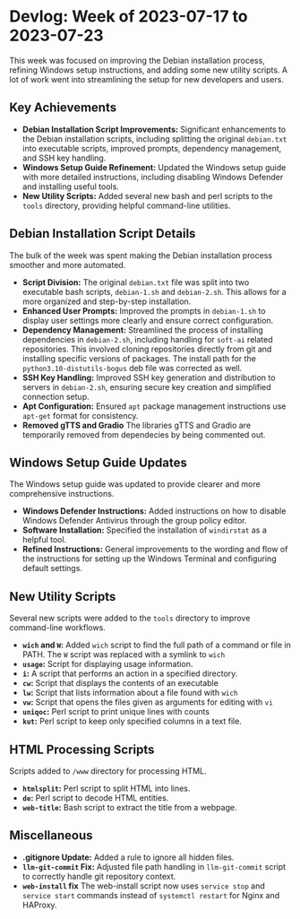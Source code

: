 # Devlog: Week of 2023-07-17 to 2023-07-23

This week was focused on improving the Debian installation process, refining Windows setup instructions, and adding some new utility scripts. A lot of work went into streamlining the setup for new developers and users.

## Key Achievements

*   **Debian Installation Script Improvements:** Significant enhancements to the Debian installation scripts, including splitting the original `debian.txt` into executable scripts, improved prompts, dependency management, and SSH key handling.
*   **Windows Setup Guide Refinement:** Updated the Windows setup guide with more detailed instructions, including disabling Windows Defender and installing useful tools.
*   **New Utility Scripts:** Added several new bash and perl scripts to the `tools` directory, providing helpful command-line utilities.

## Debian Installation Script Details

The bulk of the week was spent making the Debian installation process smoother and more automated.

*   **Script Division:** The original `debian.txt` file was split into two executable bash scripts, `debian-1.sh` and `debian-2.sh`. This allows for a more organized and step-by-step installation.
*   **Enhanced User Prompts:** Improved the prompts in `debian-1.sh` to display user settings more clearly and ensure correct configuration.
*   **Dependency Management:** Streamlined the process of installing dependencies in `debian-2.sh`, including handling for `soft-ai` related repositories. This involved cloning repositories directly from git and installing specific versions of packages. The install path for the `python3.10-distutils-bogus` deb file was corrected as well.
*   **SSH Key Handling:** Improved SSH key generation and distribution to servers in `debian-2.sh`, ensuring secure key creation and simplified connection setup.
*   **Apt Configuration:** Ensured `apt` package management instructions use `apt-get` format for consistency.
*   **Removed gTTS and Gradio** The libraries gTTS and Gradio are temporarily removed from dependecies by being commented out.

## Windows Setup Guide Updates

The Windows setup guide was updated to provide clearer and more comprehensive instructions.

*   **Windows Defender Instructions:** Added instructions on how to disable Windows Defender Antivirus through the group policy editor.
*   **Software Installation:** Specified the installation of `windirstat` as a helpful tool.
*   **Refined Instructions:** General improvements to the wording and flow of the instructions for setting up the Windows Terminal and configuring default settings.

## New Utility Scripts

Several new scripts were added to the `tools` directory to improve command-line workflows.

*   **`wich` and `W`:** Added `wich` script to find the full path of a command or file in PATH. The `W` script was replaced with a symlink to `wich`
*   **`usage`:** Script for displaying usage information.
*   **`i`:** A script that performs an action in a specified directory.
*   **`cw`:** Script that displays the contents of an executable
*   **`lw`:** Script that lists information about a file found with `wich`
*   **`vw`:** Script that opens the files given as arguments for editing with `vi`
*   **`uniqoc`:** Perl script to print unique lines with counts
*   **`kut`:** Perl script to keep only specified columns in a text file.

## HTML Processing Scripts

Scripts added to `/www` directory for processing HTML.

*   **`htmlsplit`:** Perl script to split HTML into lines.
*   **`de`:** Perl script to decode HTML entities.
*   **`web-title`:** Bash script to extract the title from a webpage.

## Miscellaneous

*   **.gitignore Update:** Added a rule to ignore all hidden files.
*   **`llm-git-commit` Fix:** Adjusted file path handling in `llm-git-commit` script to correctly handle git repository context.
*   **`web-install` fix** The web-install script now uses `service stop` and `service start` commands instead of `systemctl restart` for Nginx and HAProxy.
